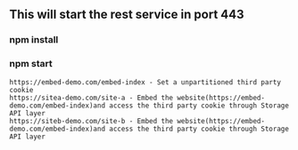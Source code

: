 ## This will start the rest service in port 443
### npm install
### npm start

```
https://embed-demo.com/embed-index - Set a unpartitioned third party cookie
https://sitea-demo.com/site-a - Embed the website(https://embed-demo.com/embed-index)and access the third party cookie through Storage API layer
https://siteb-demo.com/site-b - Embed the website(https://embed-demo.com/embed-index)and access the third party cookie through Storage API layer
```
